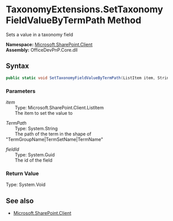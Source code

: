 # TaxonomyExtensions.SetTaxonomyFieldValueByTermPath Method  
Sets a value in a taxonomy field  

**Namespace:** [Microsoft.SharePoint.Client](Microsoft.SharePoint.Client.md)  
**Assembly:** OfficeDevPnP.Core.dll  
## Syntax
```C#
public static void SetTaxonomyFieldValueByTermPath(ListItem item, String TermPath, Guid fieldId)
```
### Parameters
*item*  
&emsp;&emsp;Type: Microsoft.SharePoint.Client.ListItem  
&emsp;&emsp;The item to set the value to  
  
*TermPath*  
&emsp;&emsp;Type: System.String  
&emsp;&emsp;The path of the term in the shape of "TermGroupName|TermSetName|TermName"  
  
*fieldId*  
&emsp;&emsp;Type: System.Guid  
&emsp;&emsp;The id of the field  
  
### Return Value
Type: System.Void  

## See also
- [Microsoft.SharePoint.Client](Microsoft.SharePoint.Client.md)
